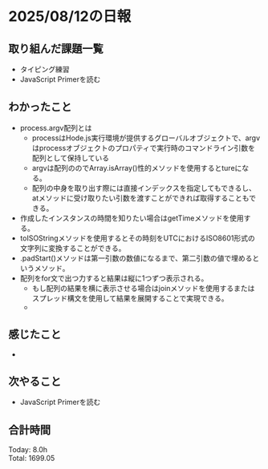 # 2025/08/12の日報
## 取り組んだ課題一覧
* タイピング練習
* JavaScript Primerを読む
## わかったこと 
* process.argv配列とは
  * processはHode.js実行環境が提供するグローバルオブジェクトで、argvはprocessオブジェクトのプロパティで実行時のコマンドライン引数を配列として保持している
  * argvは配列ののでArray.isArray()性的メソッドを使用するとtureになる。
  * 配列の中身を取り出す際には直接インデックスを指定してもできるし、atメソッドに受け取りたい引数を渡すことができれば取得することもできる。
* 作成したインスタンスの時間を知りたい場合はgetTimeメソッドを使用する。
* toISOStringメソッドを使用するとその時刻をUTCにおけるISO8601形式の文字列に変換することができる。
* .padStart()メソッドは第一引数の数値になるまで、第二引数の値で埋めるというメソッド。
* 配列をfor文で出つ力すると結果は縦に1つずつ表示される。
  * もし配列の結果を横に表示させる場合はjoinメソッドを使用するまたはスプレッド構文を使用して結果を展開することで実現できる。
  *       
## 感じたこと
* 
## 次やること
* JavaScript Primerを読む
##  合計時間 
Today: 8.0h<br>
Total: 1699.05
